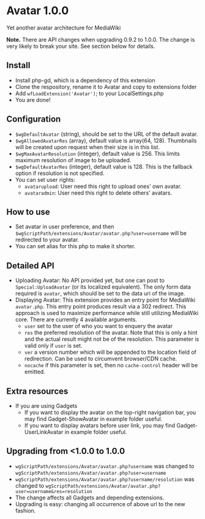 # Avatar 1.0.0
Yet another avatar architecture for MediaWiki

**Note.** There are API changes when upgrading 0.9.2 to 1.0.0. The change is very likely to break your site. See section below for details.

## Install
* Install php-gd, which is a dependency of this extension
* Clone the respository, rename it to Avatar and copy to extensions folder
* Add `wfLoadExtension('Avatar')`; to your LocalSettings.php
* You are done!

## Configuration
* `$wgDefaultAvatar` (string), should be set to the URL of the default avatar.
* `$wgAllowedAvatarRes` (array), default value is array(64, 128). Thumbnails will be created upon request when their size is in this list.
* `$wgMaxAvatarResolution` (integer), default value is 256. This limits maximum resolution of image to be uploaded.
* `$wgDefaultAvatarRes` (integer), default value is 128. This is the fallback option if resolution is not specified.
* You can set user rights: 
	* `avatarupload`: User need this right to upload ones' own avatar.
	* `avataradmin`: User need this right to delete others' avatars.

## How to use
* Set avatar in user preference, and then `$wgScriptPath/extensions/Avatar/avatar.php?user=username` will be redirected to your avatar.
* You can set alias for this php to make it shorter.
 
## Detailed API
* Uploading Avatar: No API provided yet, but one can post to `Special:UploadAvatar` (or its localized equivalent). The only form data required is `avatar`, which should be set to the data uri of the image.
* Displaying Avatar: This extension provides an entry point for MediaWiki `avatar.php`. This entry point produces result via a 302 redirect. This approach is used to maximize performance while still utilizing MediaWiki core. There are currently 4 available arguments.
    * `user` set to the user of who you want to enquery the avatar
    * `res` the preferred resolution of the avatar. Note that this is only a hint and the actual result might not be of the resolution. This parameter is valid only if `user` is set.
    * `ver` a version number which will be appended to the location field of redirection. Can be used to circumvent browser/CDN cache.
    * `nocache` if this parameter is set, then no `cache-control` header will be emitted.

## Extra resources
* If you are using Gadgets
    * If you want to display the avatar on the top-right navigation bar, you may find Gadget-ShowAvatar in example folder useful.
    * If you want to display avatars before user link, you may find Gadget-UserLinkAvatar in example folder useful.

## Upgrading from <1.0.0 to 1.0.0
* `wgScriptPath/extensions/Avatar/avatar.php?username` was changed to `wgScriptPath/extensions/Avatar/avatar.php?user=username`
* `wgScriptPath/extensions/Avatar/avatar.php?username/resolution` was changed to `wgScriptPath/extensions/Avatar/avatar.php?user=username&res=resolution`
* The change affects all Gadgets and depending extensions.
* Upgrading is easy: changing all occurrence of above url to the new fashion.
